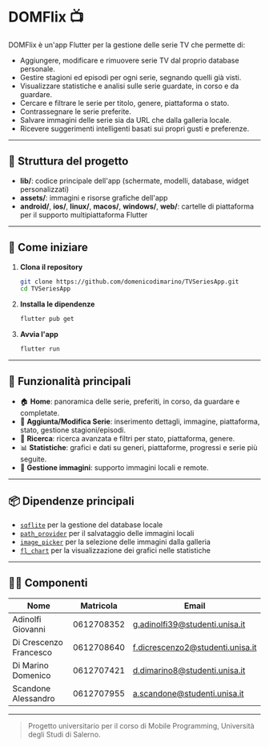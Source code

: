 # DOMFlix 📺

DOMFlix è un'app Flutter per la gestione delle serie TV che permette di:

- Aggiungere, modificare e rimuovere serie TV dal proprio database personale.
- Gestire stagioni ed episodi per ogni serie, segnando quelli già visti.
- Visualizzare statistiche e analisi sulle serie guardate, in corso e da guardare.
- Cercare e filtrare le serie per titolo, genere, piattaforma o stato.
- Contrassegnare le serie preferite.
- Salvare immagini delle serie sia da URL che dalla galleria locale.
- Ricevere suggerimenti intelligenti basati sui propri gusti e preferenze.

---

## 📁 Struttura del progetto

- **lib/**: codice principale dell'app (schermate, modelli, database, widget personalizzati)
- **assets/**: immagini e risorse grafiche dell'app
- **android/**, **ios/**, **linux/**, **macos/**, **windows/**, **web/**: cartelle di piattaforma per il supporto multipiattaforma Flutter

---

## 🚀 Come iniziare

1. **Clona il repository**
   ```sh
   git clone https://github.com/domenicodimarino/TVSeriesApp.git
   cd TVSeriesApp
   ```

2. **Installa le dipendenze**
   ```sh
   flutter pub get
   ```

3. **Avvia l'app**
   ```sh
   flutter run
   ```

---

## 📱 Funzionalità principali

- 🏠 **Home**: panoramica delle serie, preferiti, in corso, da guardare e completate.
- 🍿 **Aggiunta/Modifica Serie**: inserimento dettagli, immagine, piattaforma, stato, gestione stagioni/episodi.
- 🔎 **Ricerca**: ricerca avanzata e filtri per stato, piattaforma, genere.
- 📊 **Statistiche**: grafici e dati su generi, piattaforme, progressi e serie più seguite.
- 🌇 **Gestione immagini**: supporto immagini locali e remote.

---

## 📦 Dipendenze principali

- [`sqflite`](https://pub.dev/packages/sqflite) per la gestione del database locale
- [`path_provider`](https://pub.dev/packages/path_provider) per il salvataggio delle immagini locali
- [`image_picker`](https://pub.dev/packages/image_picker) per la selezione delle immagini dalla galleria
- [`fl_chart`](https://pub.dev/packages/fl_chart) per la visualizzazione dei grafici nelle statistiche

---

## 👨‍💻 Componenti

| Nome                     | Matricola      | Email                                      |
|--------------------------|---------------|---------------------------------------------|
| Adinolfi Giovanni        | 0612708352    | g.adinolfi39@studenti.unisa.it              |
| Di Crescenzo Francesco   | 0612708640    | f.dicrescenzo2@studenti.unisa.it            |
| Di Marino Domenico       | 0612707421    | d.dimarino8@studenti.unisa.it               |
| Scandone Alessandro      | 0612707955    | a.scandone@studenti.unisa.it                |

---

> Progetto universitario per il corso di Mobile Programming, Università degli Studi di Salerno.